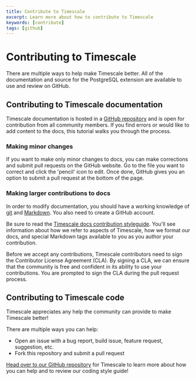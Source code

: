 ```yaml
---
title: Contribute to Timescale
excerpt: Learn more about how to contribute to Timescale
keywords: [contribute]
tags: [github]
---
```


# Contributing to Timescale

There are multiple ways to help make Timescale better. All of the documentation
and source for the PostgreSQL extension are available to use and review on
GitHub.

## Contributing to Timescale documentation

Timescale documentation is hosted in a [GitHub repository][github-docs]
and is open for contribution from all community members. If you
find errors or would like to add content to the docs, this tutorial
walks you through the process.

### Making minor changes

If you want to make only minor changes to docs, you can make corrections
and submit pull requests on the GitHub website. Go to the file you want to
correct and click the 'pencil' icon to edit. Once done, GitHub gives you
an option to submit a pull request at the bottom of the page.

### Making larger contributions to docs

In order to modify documentation, you should have a working knowledge
of [git][install-git] and [Markdown][markdown-tutorial]. You
also need to create a GitHub account.

Be sure to read the [Timescale docs contribution styleguide][timescale-docs-style].
You'll see information about how we refer to aspects of Timescale,
how we format our docs, and special Markdown tags available to
you as you author your contribution.

Before we accept any contributions, Timescale contributors need to
sign the Contributor License Agreement (CLA). By signing a CLA, we
can ensure that the community is free and confident in its
ability to use your contributions. You are prompted to sign the
CLA during the pull request process.

## Contributing to Timescale code

Timescale appreciates any help the community can provide to make Timescale better!

There are multiple ways you can help:

*   Open an issue with a bug report, build issue, feature request, suggestion, etc.
*   Fork this repository and submit a pull request

[Head over to our GitHub repository][github-timescaledb] for Timescale to learn
more about how you can help and to review our coding style guide!

[github-docs]: https://github.com/timescale/docs
[github-timescaledb]: https://github.com/timescale/timescaledb/blob/master/CONTRIBUTING.md
[install-git]: https://git-scm.com/book/en/v2/Getting-Started-Installing-Git
[markdown-tutorial]: https://www.markdownguide.org/basic-syntax/
[timescale-docs-style]: https://github.com/timescale/docs/blob/master/README.md
